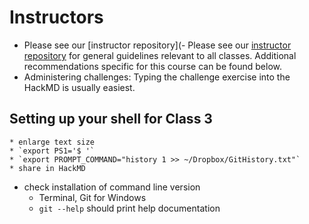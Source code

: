 # Instructors

- Please see our [instructor repository](- Please see our [instructor repository](https://github.com/fredhutchio/instructors) for general guidelines relevant to all classes. Additional recommendations specific for this course can be found below.
- Administering challenges: Typing the challenge exercise into the HackMD is usually easiest.

## Setting up your shell for Class 3
	* enlarge text size
	* `export PS1='$ '`
	* `export PROMPT_COMMAND="history 1 >> ~/Dropbox/GitHistory.txt"`
	* share in HackMD
* check installation of command line version
	* Terminal, Git for Windows
	* `git --help` should print help documentation
